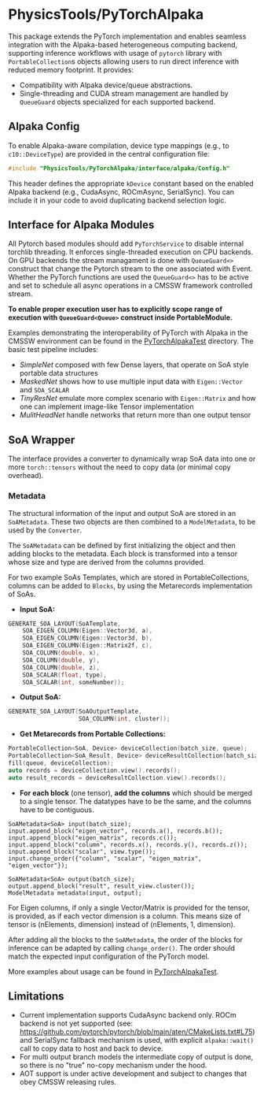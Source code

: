 # PhysicsTools/PyTorchAlpaka
This package extends the PyTorch implementation and enables seamless integration with the Alpaka-based heterogeneous computing backend, supporting inference workflows with usage of `pytorch` library with `PortableCollection`s objects allowing users to run direct inference with reduced memory footprint. It provides:
- Compatibility with Alpaka device/queue abstractions.
- Single-threading and CUDA stream management are handled by `QueueGuard` objects specialized for each supported backend.

## Alpaka Config
To enable Alpaka-aware compilation, device type mappings (e.g., to `c10::DeviceType`) are provided in the central configuration file:
```cpp
#include "PhysicsTools/PyTorchAlpaka/interface/alpaka/Config.h"
```
This header defines the appropriate `kDevice` constant based on the enabled Alpaka backend (e.g., CudaAsync, ROCmAsync, SerialSync). You can include it in your code to avoid duplicating backend selection logic.

## Interface for Alpaka Modules
All Pytorch based modules should add `PyTorchService` to disable internal torchlib threading. It enforces single-threaded execution on CPU backends.
On GPU backends the stream managament is done with `QueueGuard<>` construct that change the Pytorch stream to the one associated with Event. Whether the PyTorch functions are used the `QueueGuard<>` has to be active and set to schedule all async operations in a CMSSW framework controlled stream.

**To enable proper execution user has to explicitly scope range of execution with `QueueGuard<Queue>` construct inside PortableModule.**

Examples demonstrating the interoperability of PyTorch with Alpaka in the CMSSW environment can be found in the [PyTorchAlpakaTest](../PyTorchAlpakaTest) directory. The basic test pipeline includes:
- *SimpleNet* composed with few Dense layers, that operate on SoA style portable data structures
- *MaskedNet* shows how to use multiple input data with `Eigen::Vector` and `SOA_SCALAR`
- *TinyResNet* emulate more complex scenario with `Eigen::Matrix` and how one can implement image-like Tensor implementation
- *MulitHeadNet* handle networks that return more than one output tensor 

## SoA Wrapper
The interface provides a converter to dynamically wrap SoA data into one or more `torch::tensors` without the need to copy data (or minimal copy overhead).

### Metadata
The structural information of the input and output SoA are stored in an `SoAMetadata`. These two objects are then combined to a `ModelMetadata`, to be used by the `Converter`.

The `SoAMetadata` can be defined by first initializing the object and then adding blocks to the metadata. Each block is transformed into a tensor whose size and type are derived from the columns provided.

For two example SoAs Templates, which are stored in PortableCollections, columns can be added to `Blocks`, by using the Metarecords implementation of SoAs.

- **Input SoA:**
```cpp
GENERATE_SOA_LAYOUT(SoATemplate,
    SOA_EIGEN_COLUMN(Eigen::Vector3d, a),
    SOA_EIGEN_COLUMN(Eigen::Vector3d, b),
    SOA_EIGEN_COLUMN(Eigen::Matrix2f, c),
    SOA_COLUMN(double, x),
    SOA_COLUMN(double, y),
    SOA_COLUMN(double, z),
    SOA_SCALAR(float, type),
    SOA_SCALAR(int, someNumber));
```
- **Output SoA:**
```cpp
GENERATE_SOA_LAYOUT(SoAOutputTemplate,
                    SOA_COLUMN(int, cluster));
```
- **Get Metarecords from Portable Collections:**
```cpp
PortableCollection<SoA, Device> deviceCollection(batch_size, queue);
PortableCollection<SoA_Result, Device> deviceResultCollection(batch_size, queue);
fill(queue, deviceCollection);
auto records = deviceCollection.view().records();
auto result_records = deviceResultCollection.view().records();
```
- **For each block** (one tensor), **add the columns** which should be merged to a single tensor. The datatypes have to be the same, and the columns have to be contiguous.
```
SoAMetadata<SoA> input(batch_size);
input.append_block("eigen_vector", records.a(), records.b());
input.append_block("eigen_matrix", records.c());
input.append_block("column", records.x(), records.y(), records.z());
input.append_block("scalar", view.type());
input.change_order({"column", "scalar", "eigen_matrix", "eigen_vector"});

SoAMetadata<SoA> output(batch_size);
output.append_block("result", result_view.cluster());
ModelMetadata metadata(input, output);
```

For Eigen columns, if only a single Vector/Matrix is provided for the tensor, is provided, as if each vector dimension is a column. This means size of tensor is (nElements, dimension) instead of (nElements, 1, dimension).

After adding all the blocks to the `SoAMetadata`, the order of the blocks for inference can be adapted by calling `change_order()`. The order should match the expected input configuration of the PyTorch model.

More examples about usage can be found in [PyTorchAlpakaTest](../PyTorchAlpakaTest).

## Limitations
- Current implementation supports CudaAsync backend only. ROCm backend is not yet supported (see: https://github.com/pytorch/pytorch/blob/main/aten/CMakeLists.txt#L75) and SerialSync fallback mechanism is used, with explicit `alpaka::wait()` call to copy data to host and back to device.
- For multi output branch models the intermediate copy of output is done, so there is no "true" no-copy mechanism under the hood.
- AOT support is under active development and subject to changes that obey CMSSW releasing rules.

